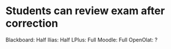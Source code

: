 # Students can review exam after correction

Blackboard: Half
Ilias: Half
LPlus: Full
Moodle: Full
OpenOlat: ?